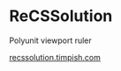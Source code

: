 # ReCSSolution

Polyunit viewport ruler

[recssolution.timpish.com](https://recssolution.timpish.com)
